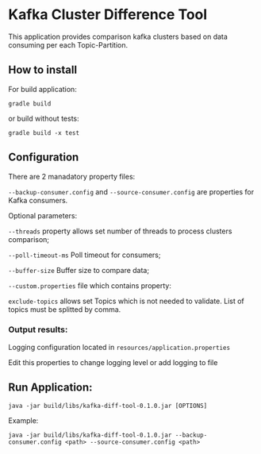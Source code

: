 # Kafka Cluster Difference Tool
This application provides comparison kafka clusters based on data consuming per each Topic-Partition.

## How to install
For build application:

`gradle build`

or build without tests:

`gradle build -x test`


## Configuration

There are 2 manadatory property files:

`--backup-consumer.config` and `--source-consumer.config` are properties for Kafka consumers.

Optional parameters:

`--threads` property allows set number of threads to process clusters comparison;

`--poll-timeout-ms` Poll timeout for consumers;

`--buffer-size` Buffer size to compare data;

`--custom.properties` file which contains property:

`exclude-topics` allows set Topics which is not needed to validate. List of topics must be splitted by comma.

### Output results:
Logging configuration located in `resources/application.properties`

Edit this properties to change logging level or add logging to file


## Run Application:

`java -jar build/libs/kafka-diff-tool-0.1.0.jar [OPTIONS]` 

Example:

`java -jar build/libs/kafka-diff-tool-0.1.0.jar --backup-consumer.config <path> --source-consumer.config <path>`

